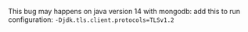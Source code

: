 This bug may happens on java version 14 with mongodb: add this to run configuration:
`-Djdk.tls.client.protocols=TLSv1.2`
